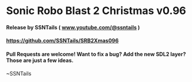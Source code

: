 # Sonic Robo Blast 2 Christmas v0.96
#### Release by SSNTails ( www.youtube.com/@ssntails )
#### https://github.com/SSNTails/SRB2Xmas096

#### Pull Requests are welcome! Want to fix a bug? Add the new SDL2 layer? Those are just a few ideas.


~SSNTails